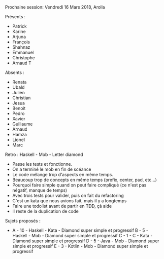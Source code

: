 Prochaine session: Vendredi 16 Mars 2018, Arolla

Présents :
- Patrick
- Karine
- Arjuna
- François
- Shahnaz
- Emmanuel
- Christophe
- Arnaud T

Absents :

- Renata
- Ubald
- Julien
- Christian
- Jesua
- Benoit
- Pedro
- Xavier
- Guillaume
- Arnaud
- Hamza
- Lionel
- Marc


Retro : Haskell - Mob - Letter diamond
- Passe les tests et fonctionne.
- On a terminé le mob en fin de scéance
- Le code mélange trop d'aspects en même temps.
- Beaucoup trop de concepts en même temps (prefix, center, pad, etc...)
- Pourquoi faire simple quand on peut faire compliqué (ce n'est pas négatif, manque de temps)
- Avec trois tests pour valider, puis on fait du refactoring
- C'est un kata que nous avions fait, mais il y a longtemps
- Faire une todolist avant de partir en TDD, çà aide
- Il reste de la duplication de code

 
Sujets proposés :
* A - 10 - Haskell - Kata - Diamond super simple et progressif
B - 5 - Haskell - Mob - Diamond super simple et progressif
C - 1 - C - Kata - Diamond super simple et progressif
D - 5 - Java - Mob - Diamond super simple et progressif
E - 3 - Kotlin - Mob - Diamond super simple et progressif

 






